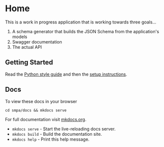 # Home

This is a work in progress application that is working towards three goals...

1. A schema generator that builds the JSON Schema from the application's models
2. Swagger documentation
3. The actual API

## Getting Started

Read the [Python style guide](contributing/python.md) and then the [setup instructions](contributing/setup.md).


## Docs

To view these docs in your browser

    cd smpa/docs && mkdocs serve

For full documentation visit [mkdocs.org](https://mkdocs.org).

* `mkdocs serve` - Start the live-reloading docs server.
* `mkdocs build` - Build the documentation site.
* `mkdocs help` - Print this help message.
